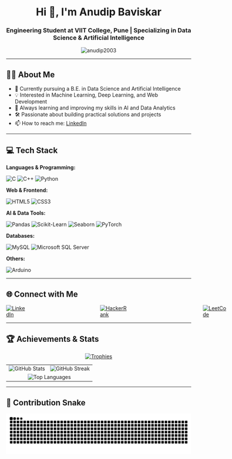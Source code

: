 <h1 align="center">Hi 👋, I'm Anudip Baviskar</h1>
<h3 align="center">Engineering Student at VIIT College, Pune | Specializing in Data Science & Artificial Intelligence</h3>

<p align="center">
  <img src="https://komarev.com/ghpvc/?username=anudip2003&label=Profile%20views&color=0e75b6&style=flat" alt="anudip2003" />
</p>

---

## 👨‍🎓 About Me

- 🧠 Currently pursuing a B.E. in Data Science and Artificial Intelligence  
- 💡 Interested in Machine Learning, Deep Learning, and Web Development  
- 🌱 Always learning and improving my skills in AI and Data Analytics  
- 🛠️ Passionate about building practical solutions and projects  
- 📫 How to reach me: [LinkedIn](https://linkedin.com/in/anudip%20baviskar)

---

## 💻 Tech Stack

**Languages & Programming:**

![C](https://img.shields.io/badge/C-00599C?style=for-the-badge&logo=c&logoColor=white)
![C++](https://img.shields.io/badge/C++-00599C?style=for-the-badge&logo=c%2B%2B&logoColor=white)
![Python](https://img.shields.io/badge/python-%2314354C.svg?style=for-the-badge&logo=python&logoColor=white)

**Web & Frontend:**

![HTML5](https://img.shields.io/badge/html5-%23E34F26.svg?style=for-the-badge&logo=html5&logoColor=white)
![CSS3](https://img.shields.io/badge/css3-%231572B6.svg?style=for-the-badge&logo=css3&logoColor=white)

**AI & Data Tools:**

![Pandas](https://img.shields.io/badge/pandas-%23150458.svg?style=for-the-badge&logo=pandas&logoColor=white)
![Scikit-Learn](https://img.shields.io/badge/scikit--learn-F7931E?style=for-the-badge&logo=scikit-learn&logoColor=white)
![Seaborn](https://img.shields.io/badge/Seaborn-76B900?style=for-the-badge&logo=seaborn&logoColor=white)
![PyTorch](https://img.shields.io/badge/pytorch-%23EE4C2C.svg?style=for-the-badge&logo=pytorch&logoColor=white)

**Databases:**

![MySQL](https://img.shields.io/badge/mysql-%2300f.svg?style=for-the-badge&logo=mysql&logoColor=white)
![Microsoft SQL Server](https://img.shields.io/badge/Microsoft%20SQL%20Server-CC2927?style=for-the-badge&logo=microsoft%20sql%20server&logoColor=white)

**Others:**

![Arduino](https://img.shields.io/badge/Arduino-00979D?style=for-the-badge&logo=arduino&logoColor=white)

---

## 🌐 Connect with Me

<p align="left" style="display: flex; align-items: center; justify-content: flex-start; gap: 200px; width: 100%;">
  <a href="https://www.linkedin.com/in/anudip-baviskar-365a77251/" target="_blank">
    <img src="https://raw.githubusercontent.com/rahuldkjain/github-profile-readme-generator/master/src/images/icons/Social/linked-in-alt.svg" alt="LinkedIn" width="30" height="30" />
  </a>
  <a href="https://www.hackerrank.com/anudip%20baviskar" target="_blank">
    <img src="https://raw.githubusercontent.com/rahuldkjain/github-profile-readme-generator/master/src/images/icons/Social/hackerrank.svg" alt="HackerRank" width="30" height="30" />
  </a>
  <a href="https://www.leetcode.com/anudip22kar" target="_blank">
    <img src="https://raw.githubusercontent.com/rahuldkjain/github-profile-readme-generator/master/src/images/icons/Social/leet-code.svg" alt="LeetCode" width="30" height="30" />
  </a>
  <a href="https://auth.geeksforgeeks.org/user/anudip22kar2003" target="_blank">
    <img src="https://raw.githubusercontent.com/rahuldkjain/github-profile-readme-generator/master/src/images/icons/Social/geeks-for-geeks.svg" alt="GFG" width="30" height="30" />
  </a>
</p>




---

## 🏆 Achievements & Stats

<p align="center">
  <a href="https://github.com/ryo-ma/github-profile-trophy">
    <img src="https://github-profile-trophy.vercel.app/?username=anudip2003&theme=darkhub" alt="Trophies" />
  </a>
</p>

<table align="center">
  <tr>
    <td align="center">
      <img src="https://github-readme-stats.vercel.app/api?username=anudip2003&show_icons=true&theme=dark" alt="GitHub Stats" />
    </td>
    <td align="center">
      <img src="https://streak-stats.demolab.com?user=anudip2003&theme=dark" alt="GitHub Streak" />
    </td>
  </tr>
  <tr>
    <td colspan="2" align="center">
      <img src="https://github-readme-stats.vercel.app/api/top-langs?username=anudip2003&layout=compact&theme=dark" alt="Top Languages" />
    </td>
  </tr>
</table>

---

## 🐍 Contribution Snake
![Snake animation](https://raw.githubusercontent.com/Anudip2003/Anudip2003/output/snake.svg)
